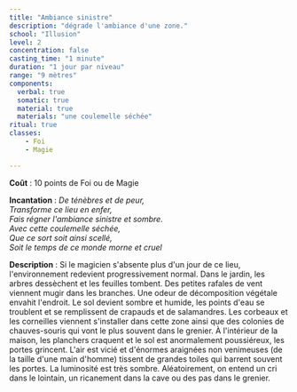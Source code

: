 ```yaml
---
title: "Ambiance sinistre"
description: "dégrade l'ambiance d'une zone."
school: "Illusion"
level: 2
concentration: false
casting_time: "1 minute"
duration: "1 jour par niveau"
range: "9 mètres"
components:
  verbal: true
  somatic: true
  material: true
  materials: "une coulemelle séchée"
ritual: true
classes:
    - Foi
    - Magie

---
```

**Coût** : 10 points de Foi ou de Magie  

**Incantation** : *De ténèbres et de peur,*    
*Transforme ce lieu en enfer,*   
*Fais régner l'ambiance sinistre et sombre.*  
*Avec cette coulemelle séchée,*   
*Que ce sort soit ainsi scellé,*    
*Soit le temps de ce monde morne et cruel*   

**Description** : Si le magicien s'absente plus d'un jour de ce lieu, l'environnement redevient progressivement normal. Dans le jardin, les arbres dessèchent et les feuilles tombent. Des petites rafales de vent viennent mugir dans les branches.
Une odeur de décomposition végétale envahit l'endroit. Le sol devient sombre et humide, les points d'eau se troublent et se remplissent de crapauds et de salamandres. Les corbeaux et les corneilles viennent s'installer dans cette zone ainsi que des colonies de chauves-souris qui vont le plus souvent dans le grenier. À l'intérieur de la maison, les planchers craquent et le sol est anormalement poussiéreux, les portes grincent. L'air est vicié et d'énormes araignées non venimeuses (de la taille d'une main d'homme) tissent de grandes toiles qui barrent souvent les portes. La luminosité est très sombre. Aléatoirement, on entend un cri dans le lointain, un ricanement dans la cave ou des pas dans le grenier.
